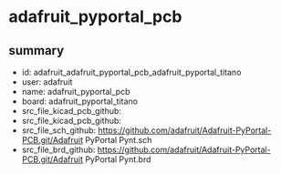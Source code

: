 # adafruit_pyportal_pcb
 
## summary 
* id: adafruit_adafruit_pyportal_pcb_adafruit_pyportal_titano
* user: adafruit
* name: adafruit_pyportal_pcb
* board: adafruit_pyportal_titano
* src_file_kicad_pcb_github: 
* src_file_kicad_pcb_github: 
* src_file_sch_github: https://github.com/adafruit/Adafruit-PyPortal-PCB.git/Adafruit PyPortal Pynt.sch
* src_file_brd_github: https://github.com/adafruit/Adafruit-PyPortal-PCB.git/Adafruit PyPortal Pynt.brd



